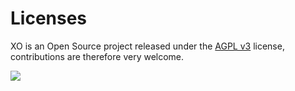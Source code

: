 # Licenses

XO is an Open Source project released under the [AGPL v3](http://www.gnu.org/licenses/agpl-3.0-standalone.html) license, contributions are therefore very welcome.

![](https://upload.wikimedia.org/wikipedia/commons/thumb/0/06/AGPLv3_Logo.svg/1200px-AGPLv3_Logo.svg.png)

